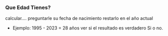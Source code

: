 ### Que Edad Tienes?
calcular....
preguntarle su fecha de nacimiento
restarlo en el año actual
- Ejemplo: 1995 - 2023 = 28 años
ver si el resultado es verdadero
Si o no.


